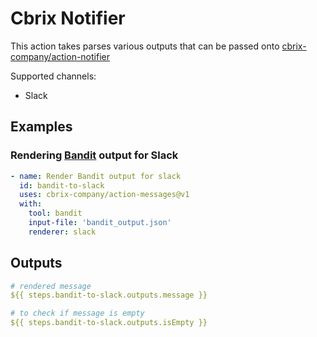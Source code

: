 # Cbrix Notifier

This action takes parses various outputs that can be passed onto [cbrix-company/action-notifier](https://github.com/cbrix-company/action-notifier)

Supported channels:
* Slack

## Examples

### Rendering [Bandit](https://github.com/PyCQA/bandit) output for Slack

```yaml
- name: Render Bandit output for slack
  id: bandit-to-slack
  uses: cbrix-company/action-messages@v1
  with:
    tool: bandit
    input-file: 'bandit_output.json'
    renderer: slack
```

## Outputs
```yaml
# rendered message
${{ steps.bandit-to-slack.outputs.message }}

# to check if message is empty
${{ steps.bandit-to-slack.outputs.isEmpty }}
```
